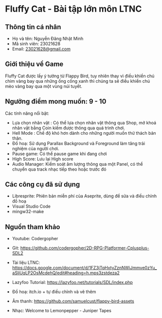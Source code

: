 # Fluffy Cat - Bài tập lớn môn LTNC 

## Thông tin cá nhân

- Họ và tên: Nguyễn Đăng Nhật Minh
- Mã sinh viên: 23021628
- Email: 23021628@gmail.com

## Giới thiệu về Game

Fluffy Cat được lấy ý tưởng từ Flappy Bird, tuy nhiên thay vì điều khiển chú chim vàng bay qua những ống cống xanh thì chúng ta sẽ điều khiển chú mèo vàng bay qua một vùng núi tuyết.

## Ngưỡng điểm mong muốn: 9 - 10
 Các tính năng nổi bật:
 - Lựa chọn nhân vật : Có thể lựa chọn nhân vật thông qua Shop, mở khoá nhân vật bằng Coin kiếm được thông qua quá trình chơi.
 - Hell Mode : Chế độ khó hơn dành cho những người muốn thử thách bản thân.
 - Đồ hoạ: Sử dụng Parallax Background và Foreground làm tăng trải nghiệm của người chơi.
 - Pause game: Có thể pause game khi đang chơi
 - High Score: Lưu lại High score
 - Audio Manager: Kiểm soát âm lượng thông qua một Panel, có thể chuyển qua track nhạc tiếp theo hoặc trước đó

## Các công cụ đã sử dụng
 - Libresprite: Phiên bản miễn phí của Aseprite, dùng để sửa và điều chỉnh đồ hoạ
 - Visual Studio Code
 - mingw32-make

## Nguồn tham khảo
 - Youtube: Codergopher
 - Git: https://github.com/codergopher/2D-RPG-Platformer-Cplusplus-SDL2
 - Tài liệu LTNC: https://docs.google.com/document/d/1FZ3jTqHxtyZznNWiJmmve0zYu_aSliUqLP2OsMcdehQ/edit#heading=h.mps3zstdeza2
 - Lazyfoo Tutorial: https://lazyfoo.net/tutorials/SDL/index.php

 - Đồ hoạ: itch.io + tự điều chỉnh và vẽ thêm
 - Âm thanh: https://github.com/samuelcust/flappy-bird-assets
 - Nhạc: Welcome to Lemonpepper - Juniper Tapes

